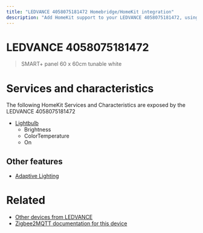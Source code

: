 ```yaml
---
title: "LEDVANCE 4058075181472 Homebridge/HomeKit integration"
description: "Add HomeKit support to your LEDVANCE 4058075181472, using Homebridge, Zigbee2MQTT and homebridge-z2m."
---
```

<!---
This file has been GENERATED using src/docgen/docgen.ts
DO NOT EDIT THIS FILE MANUALLY!
-->
# LEDVANCE 4058075181472
> SMART+ panel 60 x 60cm tunable white


# Services and characteristics
The following HomeKit Services and Characteristics are exposed by
the LEDVANCE 4058075181472

* [Lightbulb](../../light.md)
  * Brightness
  * ColorTemperature
  * On


## Other features
* [Adaptive Lighting](../../light.md)


# Related
* [Other devices from LEDVANCE](../index.md#ledvance)
* [Zigbee2MQTT documentation for this device](https://www.zigbee2mqtt.io/devices/4058075181472.html)